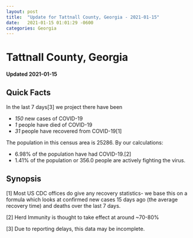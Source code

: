 ```yaml
---
layout: post
title:  "Update for Tattnall County, Georgia - 2021-01-15"
date:   2021-01-15 01:01:29 -0600
categories: Georgia
---
```


# Tattnall County, Georgia
#### Updated 2021-01-15

## Quick Facts

In the last 7 days[3] we project there have been
- *150* new cases of COVID-19
- *1* people have died of COVID-19
- *31* people have recovered from COVID-19[1]

The population in this census area is 25286. By our calculations:
- 6.98% of the population have had COVID-19.[2]
- 1.41% of the population or 356.0 people are actively fighting the virus.

## Synopsis




[1] Most US CDC offices do give any recovery statistics- we base this on a formula which looks at confirmed new cases
15 days ago (the average recovery time) and deaths over the last 7 days.

[2] Herd Immunity is thought to take effect at around ~70-80%

[3] Due to reporting delays, this data may be incomplete.
 
    